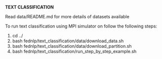 **TEXT CLASSIFICATION**

Read data/README.md for more details of datasets available

To run text classification using MPI simulator on follow the following steps:

1. cd ../
2. bash fednlp/text_classification/data/download_data.sh
3. bash fednlp/text_classification/data/download_partition.sh
4. bash fednlp/text_classification/run_step_by_step_example.sh
